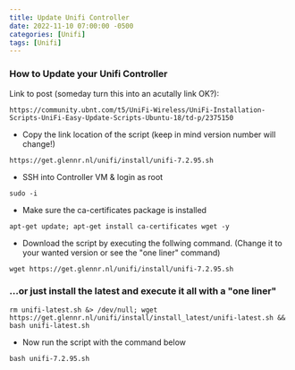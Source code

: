```yaml
---
title: Update Unifi Controller
date: 2022-11-10 07:00:00 -0500
categories: [Unifi]
tags: [Unifi]
---
```


### How to Update your Unifi Controller

Link to post (someday turn this into an acutally link OK?):

```terminal
https://community.ubnt.com/t5/UniFi-Wireless/UniFi-Installation-Scripts-UniFi-Easy-Update-Scripts-Ubuntu-18/td-p/2375150
```

* Copy the link location of the script (keep in mind version number will change!)

```terminal
https://get.glennr.nl/unifi/install/unifi-7.2.95.sh
```

* SSH into Controller VM & login as root

```terminal
sudo -i
```

* Make sure the ca-certificates package is installed

```terminal
apt-get update; apt-get install ca-certificates wget -y
```

* Download the script by executing the follwing command.  (Change it to your wanted version or see the "one liner" command)

```terminal
wget https://get.glennr.nl/unifi/install/unifi-7.2.95.sh
```

### ...or just install the latest and execute it all with a "one liner"

```terminal
rm unifi-latest.sh &> /dev/null; wget https://get.glennr.nl/unifi/install/install_latest/unifi-latest.sh && bash unifi-latest.sh
```

* Now run the script with the command below

```terminal
bash unifi-7.2.95.sh
```